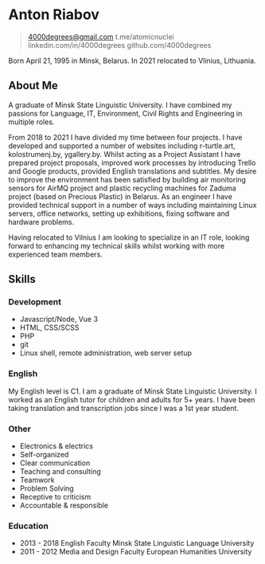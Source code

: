 # Anton Riabov
> 4000degrees@gmail.com
> t.me/atomicnuclei
> linkedin.com/in/4000degrees
> github.com/4000degrees

Born April 21, 1995 in Minsk, Belarus.
In 2021 relocated to Vlinius, Lithuania.

## About Me
A graduate of Minsk State Linguistic University. I have combined my passions for Language, IT, Environment, Civil Rights and Engineering in multiple roles.

From 2018 to 2021 I have divided my time between four projects. I have developed and supported a number of websites including r-turtle.art, kolostrumenj.by, ygallery.by. Whilst acting as a Project Assistant I have prepared project proposals, improved work processes by introducing Trello and Google products, provided English translations and subtitles. My desire to improve the environment has been satisfied by building air monitoring sensors for AirMQ project and plastic recycling machines for Zaduma project (based on Precious Plastic) in Belarus. As an engineer I have provided technical support in a number of ways including maintaining Linux servers, office networks, setting up exhibitions, fixing software and hardware problems.

Having relocated to Vilnius I am looking to specialize in an IT role, looking forward to enhancing my technical skills whilst working with more experienced team members.

## Skills
### Development
- Javascript/Node, Vue 3
- HTML, CSS/SCSS
- PHP
- git
- Linux shell, remote administration, web server setup

### English
My English level is C1.
I am a graduate of Minsk State Linguistic University. I worked as an English tutor for children and adults for 5+ years. I have been taking translation and transcription jobs since I was a 1st year student.

### Other
- Electronics & electrics
- Self-organized
- Clear communication
- Teaching and consulting
- Teamwork
- Problem Solving
- Receptive to criticism
- Accountable & responsible

### Education
- 2013 - 2018 English Faculty
  Minsk State Linguistic Language University
- 2011 - 2012 Media and Design Faculty
  European Humanities University
